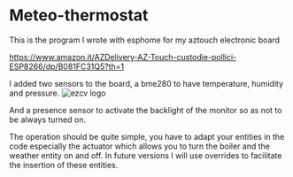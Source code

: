 # Meteo-thermostat

This is the program I wrote with esphome for my aztouch electronic board

https://www.amazon.it/AZDelivery-AZ-Touch-custodie-pollici-ESP8266/dp/B081FC31Q5?th=1

I added two sensors to the board, a bme280 to have temperature, humidity and pressure.
![ezcv logo](https://raw.githubusercontent.com/niahane/meteo-thermostat/master/readme_img/bme280.jpg)

And a presence sensor to activate the backlight of the monitor so as not to be always turned on.

The operation should be quite simple, you have to adapt your entities in the code especially the actuator which allows you to turn the boiler and the weather entity on and off. In future versions I will use overrides to facilitate the insertion of these entities.
